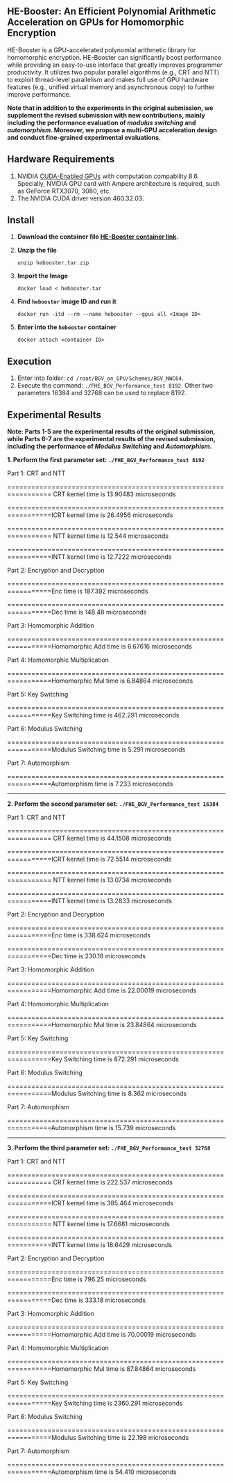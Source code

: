 ## HE-Booster: An Efficient Polynomial Arithmetic Acceleration on GPUs for Homomorphic Encryption
HE-Booster is a GPU-accelerated polynomial arithmetic library for homomorphic encryption. 
HE-Booster can significantly boost performance while providing an easy-to-use interface that greatly improves programmer productivity. 
It utilizes two popular parallel algorithms (e.g., CRT and NTT) to exploit thread-level parallelism and makes full use of GPU hardware features (e.g., unified virtual memory and asynchronous copy) to further improve performance. 

**Note that in addition to the experiments in the original submission, we supplement the revised submission with new contributions, mainly including the performance evaluation of _modulus switching_ and _automorphism_. Moreover, we propose a multi-GPU acceleration design and conduct fine-grained experimental evaluations.**

## Hardware Requirements
1. NVIDIA [CUDA-Enabled GPUs](https://developer.nvidia.com/cuda-gpus) with computation compability 8.6. Specially, NVIDIA GPU card with Ampere architecture is required, such as GeForce RTX3070, 3080, etc.
2. The NVIDIA CUDA driver version 460.32.03.

## Install
1. **Download the container file [HE-Booster container link](https://drive.google.com/file/d/1h39QwieUE6qrg6uAJVX8N2zoAgwwllmw/view).**
  
2. **Unzip the file**
   ```
   unzip hebooster.tar.zip
   ```
   
3. **Import the Image**
   ```
   docker load < hebooster.tar
   ```
   
4. **Find `hebooster` image ID and run it**
   ```
   docker run -itd --rm --name hebooster --gpus all <Image ID>
   ```
   
5. **Enter into the `hebooster` container**
   ```
   docker attach <container ID>
   ```

## Execution
1. Enter into folder: `cd /root/BGV_on_GPU/Schemes/BGV_NWC64`.
2. Execute the command: `./FHE_BGV_Performance_test 8192`. Other two parameters 16384 and 32768 can be used to replace 8192.

## Experimental Results
**Note: Parts 1-5 are the experimental results of the original submission, while Parts 6-7 are the experimental results of the revised submission, including the performance of _Modulus Switching_ and _Automorphism_.**

**1. Perform the first parameter set: `./FHE_BGV_Performance_test 8192`**

Part 1: CRT and NTT

================================================================= CRT kernel time is 13.90483 microseconds

=================================================================ICRT kernel time is 26.4956 microseconds

================================================================= NTT kernel time is 12.544 microseconds

=================================================================INTT kernel time is 12.7222 microseconds

Part 2: Encryption and Decryption

=================================================================Enc time is 187.392 microseconds

=================================================================Dec time is 148.48 microseconds

Part 3: Homomorphic Addition

=================================================================Homomorphic Add time is 6.67616 microseconds

Part 4: Homomorphic Multiplication

=================================================================Homomorphic Mul time is 6.84864 microseconds

Part 5: Key Switching

=================================================================Key Switching time is 462.291 microseconds

Part 6: Modulus Switching

=================================================================Modulus Switching time is 5.291 microseconds

Part 7: Automorphism

=================================================================Automorphism time is 7.233 microseconds

---

**2. Perform the second parameter set: `./FHE_BGV_Performance_test 16384`**

Part 1: CRT and NTT

================================================================= CRT kernel time is 44.1508 microseconds

=================================================================ICRT kernel time is 72.5514 microseconds

================================================================= NTT kernel time is 13.0734 microseconds

=================================================================INTT kernel time is 13.2833 microseconds

Part 2: Encryption and Decryption

=================================================================Enc time is 338.624 microseconds

=================================================================Dec time is 230.18 microseconds

Part 3: Homomorphic Addition

=================================================================Homomorphic Add time is 22.00019 microseconds

Part 4: Homomorphic Multiplication

=================================================================Homomorphic Mul time is 23.84864 microseconds

Part 5: Key Switching

=================================================================Key Switching time is 872.291 microseconds

Part 6: Modulus Switching

=================================================================Modulus Switching time is 8.362 microseconds

Part 7: Automorphism

=================================================================Automorphism time is 15.739 microseconds

---

**3. Perform the third parameter set: `./FHE_BGV_Performance_test 32768`**

Part 1: CRT and NTT

================================================================= CRT kernel time is 222.537 microseconds

=================================================================ICRT kernel time is 385.464 microseconds

================================================================= NTT kernel time is 17.6681 microseconds

=================================================================INTT kernel time is 18.6429 microseconds

Part 2: Encryption and Decryption

=================================================================Enc time is 796.25 microseconds

=================================================================Dec time is 333.18 microseconds

Part 3: Homomorphic Addition

=================================================================Homomorphic Add time is 70.00019 microseconds

Part 4: Homomorphic Multiplication

=================================================================Homomorphic Mul time is 87.84864 microseconds

Part 5: Key Switching

=================================================================Key Switching time is 2360.291 microseconds

Part 6: Modulus Switching

=================================================================Modulus Switching time is 22.198 microseconds

Part 7: Automorphism

=================================================================Automorphism time is 54.410 microseconds


